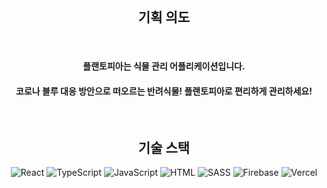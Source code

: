 <div align="center">
  

<br/>  

## 기획 의도
<br/> 

#### 플랜토피아는 식물 관리 어플리케이션입니다. 
#### 코로나 블루 대응 방안으로 떠오르는 반려식물! 플랜토피아로 편리하게 관리하세요!

<br/> 

## 기술 스택
![React](https://img.shields.io/badge/React-323330?style=flat-square&logo=React&logoColor=61DAFB)
![TypeScript](https://img.shields.io/badge/TypeScript-323330?style=flat-square&logo=TypeScript&logoColor=3178C6)
![JavaScript](https://img.shields.io/badge/JavaScript-323330?style=flat-square&logo=JavaScript&logoColor=F7DF1E)
![HTML](https://img.shields.io/badge/HTML-323330?style=flat-square&logo=HTML5&logoColor=E34F26)
![SASS](https://img.shields.io/badge/Sass-323330?style=flat-square&logo=Sass&logoColor=CC6699)
![Firebase](https://img.shields.io/badge/Firebase-323330?style=flat-square&logo=Firebase&logoColor=FFCA28)
![Vercel](https://img.shields.io/badge/Vercel-323330?style=flat-square&logo=Vercel&logoColor=000000)



</div>
